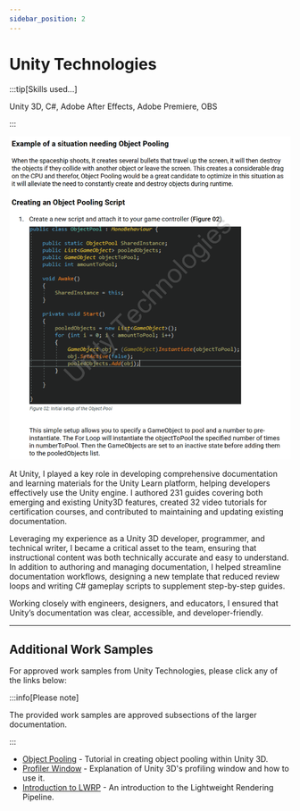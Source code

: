 ```yaml
---
sidebar_position: 2
---
```


# Unity Technologies

:::tip[Skills used...]

Unity 3D, C#, Adobe After Effects, Adobe Premiere, OBS

:::

<span class="wrap">![Example Tutorial](../../static/samples/unity_learn_04.png)</span>

At Unity, I played a key role in developing comprehensive documentation and learning materials for the Unity Learn platform, helping developers effectively use the Unity engine. I authored 231 guides covering both emerging and existing Unity3D features, created 32 video tutorials for certification courses, and contributed to maintaining and updating existing documentation.

Leveraging my experience as a Unity 3D developer, programmer, and technical writer, I became a critical asset to the team, ensuring that instructional content was both technically accurate and easy to understand. In addition to authoring and managing documentation, I helped streamline documentation workflows, designing a new template that reduced review loops and writing C# gameplay scripts to supplement step-by-step guides.

Working closely with engineers, designers, and educators, I ensured that Unity’s documentation was clear, accessible, and developer-friendly.

---

## Additional Work Samples

For approved work samples from Unity Technologies, please click any of the links below:

:::info[Please note]

The provided work samples are approved subsections of the larger documentation.

:::

- [Object Pooling](../../static/samples/unity_learn_01.pdf) - Tutorial in creating object pooling within Unity 3D.
- [Profiler Window](../../static/samples/unity_learn_02.pdf) - Explanation of Unity 3D's profiling window and how to use it.
- [Introduction to LWRP](../../static/samples/unity_learn_03.pdf) - An introduction to the Lightweight Rendering Pipeline.
